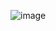 ![image](https://user-images.githubusercontent.com/6216013/205991335-8ffecfc0-cb5a-4d82-a825-599eafa9359b.png)
